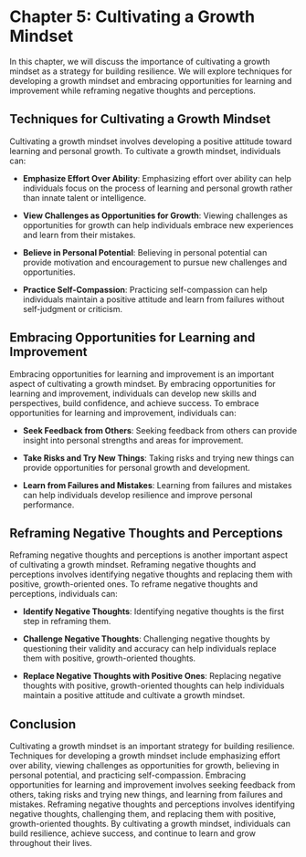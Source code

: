 Chapter 5: Cultivating a Growth Mindset
=======================================

In this chapter, we will discuss the importance of cultivating a growth mindset as a strategy for building resilience. We will explore techniques for developing a growth mindset and embracing opportunities for learning and improvement while reframing negative thoughts and perceptions.

Techniques for Cultivating a Growth Mindset
-------------------------------------------

Cultivating a growth mindset involves developing a positive attitude toward learning and personal growth. To cultivate a growth mindset, individuals can:

* **Emphasize Effort Over Ability**: Emphasizing effort over ability can help individuals focus on the process of learning and personal growth rather than innate talent or intelligence.

* **View Challenges as Opportunities for Growth**: Viewing challenges as opportunities for growth can help individuals embrace new experiences and learn from their mistakes.

* **Believe in Personal Potential**: Believing in personal potential can provide motivation and encouragement to pursue new challenges and opportunities.

* **Practice Self-Compassion**: Practicing self-compassion can help individuals maintain a positive attitude and learn from failures without self-judgment or criticism.

Embracing Opportunities for Learning and Improvement
----------------------------------------------------

Embracing opportunities for learning and improvement is an important aspect of cultivating a growth mindset. By embracing opportunities for learning and improvement, individuals can develop new skills and perspectives, build confidence, and achieve success. To embrace opportunities for learning and improvement, individuals can:

* **Seek Feedback from Others**: Seeking feedback from others can provide insight into personal strengths and areas for improvement.

* **Take Risks and Try New Things**: Taking risks and trying new things can provide opportunities for personal growth and development.

* **Learn from Failures and Mistakes**: Learning from failures and mistakes can help individuals develop resilience and improve personal performance.

Reframing Negative Thoughts and Perceptions
-------------------------------------------

Reframing negative thoughts and perceptions is another important aspect of cultivating a growth mindset. Reframing negative thoughts and perceptions involves identifying negative thoughts and replacing them with positive, growth-oriented ones. To reframe negative thoughts and perceptions, individuals can:

* **Identify Negative Thoughts**: Identifying negative thoughts is the first step in reframing them.

* **Challenge Negative Thoughts**: Challenging negative thoughts by questioning their validity and accuracy can help individuals replace them with positive, growth-oriented thoughts.

* **Replace Negative Thoughts with Positive Ones**: Replacing negative thoughts with positive, growth-oriented thoughts can help individuals maintain a positive attitude and cultivate a growth mindset.

Conclusion
----------

Cultivating a growth mindset is an important strategy for building resilience. Techniques for developing a growth mindset include emphasizing effort over ability, viewing challenges as opportunities for growth, believing in personal potential, and practicing self-compassion. Embracing opportunities for learning and improvement involves seeking feedback from others, taking risks and trying new things, and learning from failures and mistakes. Reframing negative thoughts and perceptions involves identifying negative thoughts, challenging them, and replacing them with positive, growth-oriented thoughts. By cultivating a growth mindset, individuals can build resilience, achieve success, and continue to learn and grow throughout their lives.
